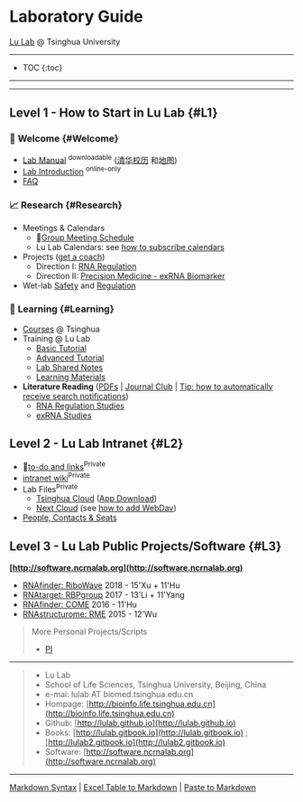 # Laboratory Guide

[Lu Lab](http://lulab.life.tsinghua.edu.cn) @ Tsinghua University

---

* TOC
{:toc}

---

---


## Level 1 - How to Start in Lu Lab {#L1}

### 🎉 **Welcome** {#Welcome}

* [Lab Manual](https://www.jianguoyun.com/p/DSbqU-EQ9sSIBhj50Dg) <sup>downloadable</sup> ([清华校历](https://www.tsinghua.edu.cn/publish/newthu/newthu_cnt/intothu/intothu-1-1.html) 和[地图](https://www.tsinghua.edu.cn/publish/newthu/newthu_cnt/intothu/intothu-2.html))
* [Lab Introduction](https://www.jianguoyun.com/p/DQ2abtsQsJbvBRjeutMB) <sup>online-only</sup>
* [FAQ](https://lulab.github.io/FAQ) 

### 📈 **Research** {#Research}

* Meetings & Calendars
  * 🚩[Group Meeting Schedule](https://cloud.tsinghua.edu.cn/f/007eef8425d549a68255/)
  * Lu Lab Calendars: see [how to subscribe calendars](https://lulab.github.io/cal)   
* Projects ([get a coach](https://www.ted.com/talks/atul_gawande_want_to_get_great_at_something_get_a_coach))
  * Direction I: [RNA Regulation](http://lulab.github.io/RNA)
  * Direction II: [Precision Medicine - exRNA Biomarker](http://lulab.github.io/exRNA)
* Wet-lab [Safety](https://github.com/lulab/intranet/wiki/Wet-lab-safety-operation-guidelines) and [Regulation](https://cloud.tsinghua.edu.cn/f/2813f4f589d64e1e8ee1/)  


### 📖 **Learning**  {#Learning}

* [Courses](https://www.ncrnalab.org/courses) @ Tsinghua  
* Training @ Lu Lab
  * [Basic Tutorial](https://lulab2.gitbook.io/teaching)
  * [Advanced Tutorial](https://lulab.gitbook.io/training)
  * [Lab Shared Notes](https://www.evernote.com/pub/luzhiustc/lulabsharednotes) 
  * [Learning Materials](https://cloud.tsinghua.edu.cn/d/e63019c19d59449992fc/)
* **Literature Reading** ([PDFs](https://cloud.tsinghua.edu.cn/d/928f3f4a8c8d4ab8b8ad/) \| [Journal Club](https://cloud.tsinghua.edu.cn/d/132a10f5cfb64fc4bbe8/) \| [Tip: how to automatically receive search notifications](http://lulab.github.io/reading))
   * [RNA Regulation Studies](http://lulab.github.io/RNA/literature)
   * [exRNA Studies](http://lulab.github.io/exRNA/literature)

   
   


## Level 2 - Lu Lab Intranet {#L2}

* 🚩[to-do and links](https://github.com/lulab/intranet/projects/1?fullscreen=true)<sup>Private</sup>
* [intranet wiki](https://github.com/lulab/intranet/wiki)<sup>Private</sup>
* Lab Files<sup>Private</sup>
  * [Tsinghua Cloud](https://cloud.tsinghua.edu.cn)  ([App Download](https://www.seafile.com/download))
  * [Next Cloud](http://lulab.life.tsinghua.edu.cn/nextcloud/) (see [how to add WebDav](https://docs.nextcloud.com/server/15/user_manual/files/access_webdav.html))
* [People, Contacts & Seats](https://www.icloud.com/numbers/0jOfAXxHScDY51I-g0RwT1YKQ#Contacts_and_Seats)





## Level 3 - Lu Lab Public Projects/Software {#L3}

**[http://software.ncrnalab.org](http://software.ncrnalab.org)**

  * [RNAfinder: RiboWave](http://lulab.github.io/Ribowave) 2018 - 15'Xu + 11'Hu
  * [RNAtarget: RBPgroup](https://github.com/lulab/RBPgroup) 2017 - 13'Li + 11'Yang
  * [RNAfinder: COME](https://github.com/lulab/COME) 2016 - 11'Hu 
  * [RNAstructurome: RME](https://github.com/lulab/RME) 2015 - 12'Wu

> More Personal Projects/Scripts
>
>  * [PI](http://urluzhi.github.io/scripts) 

---

> * Lu Lab
> * School of Life Sciences, Tsinghua University, Beijing, China
> * e-mai: lulab AT biomed.tsinghua.edu.cn
> * Hompage: [http://bioinfo.life.tsinghua.edu.cn](http://bioinfo.life.tsinghua.edu.cn)
> * Github: [http://lulab.github.io](http://lulab.github.io)
> * Books: [http://lulab.gitbook.io](http://lulab.gitbook.io) ; [http://lulab2.gitbook.io](http://lulab2.gitbook.io)
> * Software: [http://software.ncrnalab.org](http://software.ncrnalab.org)

---

[Markdown Syntax](https://github.com/adam-p/markdown-here/wiki/Markdown-Cheatsheet) \| [Excel Table to Markdown](https://www.tablesgenerator.com/markdown_tables) \| [Paste to Markdown](https://euangoddard.github.io/clipboard2markdown/)


